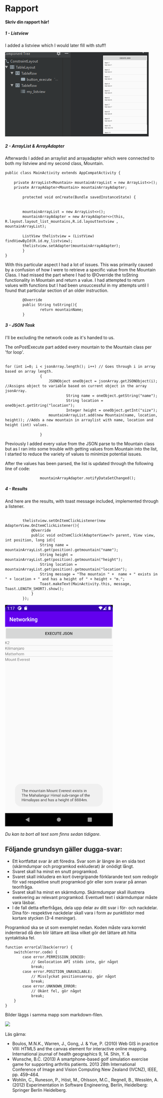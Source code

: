 
# Rapport

**Skriv din rapport här!**


##### 1 - Listview

I added a listview which I would later fill with stuff!

![](Listview.png)



##### 2 - ArrayList & ArrayAdapter

Afterwards I added an arraylist and arrayadapter which were connected to both my listview and my second class, Mountain.

```
public class MainActivity extends AppCompatActivity {

    private ArrayList<Mountain> mountainArrayList = new ArrayList<>();
    private ArrayAdapter<Mountain> mountainArrayAdapter;

        protected void onCreate(Bundle savedInstanceState) {


        mountainArrayList = new ArrayList<>();
        mountainArrayAdapter = new ArrayAdapter<>(this, R.layout.layout_list_mountains,R.id.layouttextview , mountainArrayList);

        ListView thelistview = (ListView) findViewById(R.id.my_listview);
        thelistview.setAdapter(mountainArrayAdapter);
        }
}
```

With this particular aspect I had a lot of issues. This was primarily caused by a confusion of how I were to retrieve a specific value from the Mountain Class.
I had missed the part where I had to @Override the toString functionality in Mountain and return a value. I had attempted to return values with functions but I had been unsuccessful in my attempts until I found that particular section of an older instruction.

```
        @Override
        public String toString(){
                return mountainName;
        }
```


##### 3 - JSON Task

I'll be excluding the network code as it's handed to us.

The onPostExecute part added every mountain to the Mountain class per 'for loop'. 

```

for (int i=0; i < jsonArray.length(); i++) // Goes through i in array based on array length.
                {
                    JSONObject oneObject = jsonArray.getJSONObject(i); //Assigns object to variable based on current object in the array jsonArray.
                            String name = oneObject.getString("name");
                            String location = oneObject.getString("location");
                            Integer height = oneObject.getInt("size");
                    mountainArrayList.add(new Mountain(name, location, height)); //Adds a new mountain in arraylist with name, location and height (int) values.

                }
```

Previously I added every value from the JSON parse to the Mountain class but as I ran into some trouble with getting values from Mountain into the list, I started to reduce the variety of values to minimize potential issues.

After the values has been parsed, the list is updated through the following line of code:

```
                mountainArrayAdapter.notifyDataSetChanged();
```

##### 4 - Results

And here are the results, with toast message included, implemented through a listener.

```

        thelistview.setOnItemClickListener(new AdapterView.OnItemClickListener(){
            @Override
            public void onItemClick(AdapterView<?> parent, View view, int position, long id){
                String name = mountainArrayList.get(position).getmountain("name");
                String height = mountainArrayList.get(position).getmountain("height");
                String location = mountainArrayList.get(position).getmountain("location");
                String message = "The mountain " +  name + " exists in " + location + " and has a height of " + height + "m.";
                Toast.makeText(MainActivity.this, message, Toast.LENGTH_SHORT).show();
            }
        });

```



![](App.png)



_Du kan ta bort all text som finns sedan tidigare_.

## Följande grundsyn gäller dugga-svar:

- Ett kortfattat svar är att föredra. Svar som är längre än en sida text (skärmdumpar och programkod exkluderat) är onödigt långt.
- Svaret skall ha minst en snutt programkod.
- Svaret skall inkludera en kort övergripande förklarande text som redogör för vad respektive snutt programkod gör eller som svarar på annan teorifråga.
- Svaret skall ha minst en skärmdump. Skärmdumpar skall illustrera exekvering av relevant programkod. Eventuell text i skärmdumpar måste vara läsbar.
- I de fall detta efterfrågas, dela upp delar av ditt svar i för- och nackdelar. Dina för- respektive nackdelar skall vara i form av punktlistor med kortare stycken (3-4 meningar).

Programkod ska se ut som exemplet nedan. Koden måste vara korrekt indenterad då den blir lättare att läsa vilket gör det lättare att hitta syntaktiska fel.

```
function errorCallback(error) {
    switch(error.code) {
        case error.PERMISSION_DENIED:
            // Geolocation API stöds inte, gör något
            break;
        case error.POSITION_UNAVAILABLE:
            // Misslyckat positionsanrop, gör något
            break;
        case error.UNKNOWN_ERROR:
            // Okänt fel, gör något
            break;
    }
}
```

Bilder läggs i samma mapp som markdown-filen.

![](android.png)

Läs gärna:

- Boulos, M.N.K., Warren, J., Gong, J. & Yue, P. (2010) Web GIS in practice VIII: HTML5 and the canvas element for interactive online mapping. International journal of health geographics 9, 14. Shin, Y. &
- Wunsche, B.C. (2013) A smartphone-based golf simulation exercise game for supporting arthritis patients. 2013 28th International Conference of Image and Vision Computing New Zealand (IVCNZ), IEEE, pp. 459–464.
- Wohlin, C., Runeson, P., Höst, M., Ohlsson, M.C., Regnell, B., Wesslén, A. (2012) Experimentation in Software Engineering, Berlin, Heidelberg: Springer Berlin Heidelberg.
